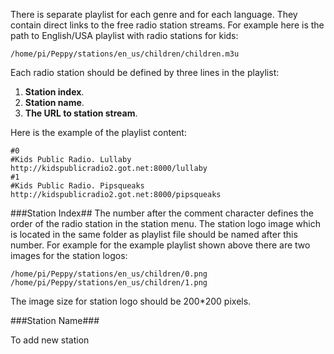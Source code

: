 There is separate playlist for each genre and for each language. They contain direct links to the free radio station streams. For example here is the path to English/USA playlist with radio stations for kids:
```
/home/pi/Peppy/stations/en_us/children/children.m3u
```

Each radio station should be defined by three lines in the playlist:

1. **Station index**.
2. **Station name**.
3. **The URL to station stream**.

Here is the example of the playlist content:
```
#0
#Kids Public Radio. Lullaby
http://kidspublicradio2.got.net:8000/lullaby
#1
#Kids Public Radio. Pipsqueaks
http://kidspublicradio2.got.net:8000/pipsqueaks
```

###Station Index##
The number after the comment character defines the order of the radio station in the station menu. The station logo image which is located in the same folder as playlist file should be named after this number. For example for the example playlist shown above there are two images for the station logos:
```
/home/pi/Peppy/stations/en_us/children/0.png
/home/pi/Peppy/stations/en_us/children/1.png
```
The image size for station logo should be 200*200 pixels.

###Station Name###


To add new station 